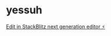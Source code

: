 # yessuh

[Edit in StackBlitz next generation editor ⚡️](https://stackblitz.com/~/github.com/badgames2/yessuh)